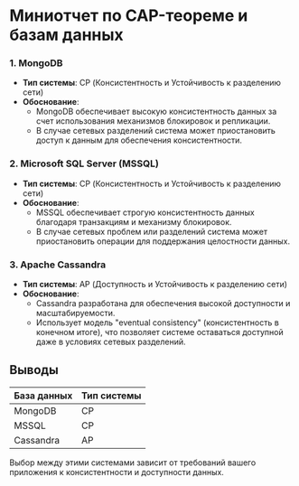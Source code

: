 # Миниотчет по CAP-теореме и базам данных

### 1. MongoDB
- **Тип системы**: CP (Консистентность и Устойчивость к разделению сети)
- **Обоснование**: 
  - MongoDB обеспечивает высокую консистентность данных за счет использования механизмов блокировок и репликации.
  - В случае сетевых разделений система может приостановить доступ к данным для обеспечения консистентности.

### 2. Microsoft SQL Server (MSSQL)
- **Тип системы**: CP (Консистентность и Устойчивость к разделению сети)
- **Обоснование**:
  - MSSQL обеспечивает строгую консистентность данных благодаря транзакциям и механизму блокировок.
  - В случае сетевых проблем или разделений система может приостановить операции для поддержания целостности данных.

### 3. Apache Cassandra
- **Тип системы**: AP (Доступность и Устойчивость к разделению сети)
- **Обоснование**:
  - Cassandra разработана для обеспечения высокой доступности и масштабируемости.
  - Использует модель "eventual consistency" (консистентность в конечном итоге), что позволяет системе оставаться доступной даже в условиях сетевых разделений.

## Выводы
| База данных | Тип системы |
|-------------|-------------|
| MongoDB     | CP          |
| MSSQL       | CP          |
| Cassandra    | AP          |

Выбор между этими системами зависит от требований вашего приложения к консистентности и доступности данных.
